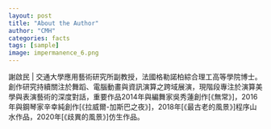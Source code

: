 ```yaml
---
layout: post
title: "About the Author"
author: "CMH"
categories: facts
tags: [sample]
image: impermanence_6.png
---
```


謝啟民 | 
交通大學應用藝術研究所副教授，法國格勒諾柏綜合理工高等學院博士。創作研究持續關注於舞蹈、電腦動畫與資訊演算之跨域展演，現階段專注於演算美學與表演藝術的深度對話，重要作品2014年與編舞家吳秀蓮創作[《無常》]，2016年與鋼琴家辛幸純創作[《拉威爾-加斯巴之夜》]，2018年[《最古老的風景》]程序山水作品，2020年[《歧異的風景》]仿生作品。
